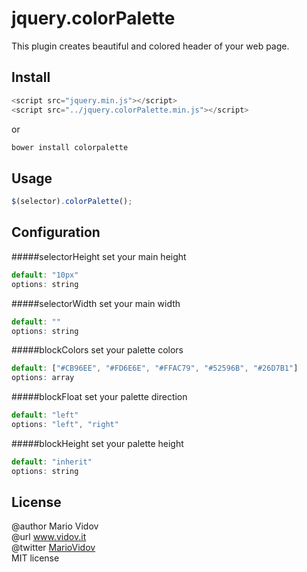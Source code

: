 # jquery.colorPalette
This plugin creates beautiful and colored header of your web page.
## Install
```javascript
<script src="jquery.min.js"></script>
<script src="../jquery.colorPalette.min.js"></script>
```
or 
```javascript
bower install colorpalette
```
## Usage
```javascript
$(selector).colorPalette();
```
## Configuration
#####selectorHeight
set your main height
```javascript
default: "10px"
options: string
```
#####selectorWidth
set your main width
```javascript
default: ""
options: string
```
#####blockColors
set your palette colors
```javascript
default: ["#CB96EE", "#FD6E6E", "#FFAC79", "#52596B", "#26D7B1"]
options: array
```
#####blockFloat
set your palette direction
```javascript
default: "left"
options: "left", "right"
```
#####blockHeight
set your palette height
```javascript
default: "inherit"
options: string
```
## License
@author Mario Vidov <br />
@url <a href="http://vidov.it" target="_blank">www.vidov.it</a> <br />
@twitter  <a href="http://twitter.com/MarioVidov" target="_blank">MarioVidov</a> <br />
MIT license
